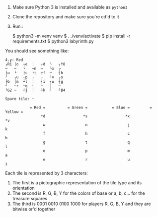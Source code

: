 1. Make sure Python 3 is installed and available as `python3`
2. Clone the repository and make sure you're cd'd to it
3. Run::

    $ python3 -m venv venv
    $ . ./venv/activate
    $ pip install -r requirements.txt
    $ python3 labyrinth.py

You should see something like:

```
4.y: Red
┌R1 │o  ┬e  │   ┬d  └   ┐Y8
─   ─   └   ─n  ─   └x  ┌  
├a  └   ├c  └t  ┬f  ─   ┤h 
┘   ┐u  ─p  ┌   ─   ┘v  ┌s 
├b  │m  ┴l  │   ┤i  ┐w  ┤g 
┘   ─r  ─q  ┐   ─   │   ─  
└G2 ─   ┴j  │   ┴k  ┘   ┘B4

Spare tile: ─ 

           = Red =          = Green =           = Blue =         = Yellow =
                *d                 *s                 *x                 *v
                 w                  n                  j                  k
                 f                  h                  c                  b
                 g                  t                  q                  l
                 o                  p                  m                  a
                 e                  r                  u                  i
```

Each tile is represented by 3 characters:
1. The first is a pictographic representation of the tile type and its orientation
2. The second is R, G, B, Y for the colors of base or a, b, c... for the treasure squares
3. The third is 0001 0010 0100 1000 for players R, G, B, Y and they are bitwise or'd together
